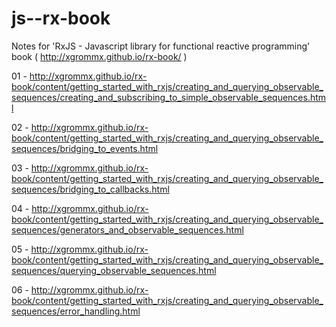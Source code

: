 # js--rx-book
Notes for 'RxJS - Javascript library for functional reactive programming' book ( http://xgrommx.github.io/rx-book/ )


01 - http://xgrommx.github.io/rx-book/content/getting_started_with_rxjs/creating_and_querying_observable_sequences/creating_and_subscribing_to_simple_observable_sequences.html

02 - http://xgrommx.github.io/rx-book/content/getting_started_with_rxjs/creating_and_querying_observable_sequences/bridging_to_events.html

03 - http://xgrommx.github.io/rx-book/content/getting_started_with_rxjs/creating_and_querying_observable_sequences/bridging_to_callbacks.html

04 - http://xgrommx.github.io/rx-book/content/getting_started_with_rxjs/creating_and_querying_observable_sequences/generators_and_observable_sequences.html

05 - http://xgrommx.github.io/rx-book/content/getting_started_with_rxjs/creating_and_querying_observable_sequences/querying_observable_sequences.html

06 - http://xgrommx.github.io/rx-book/content/getting_started_with_rxjs/creating_and_querying_observable_sequences/error_handling.html
